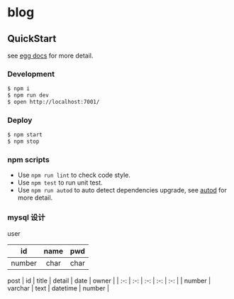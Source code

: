 # blog



## QuickStart

<!-- add docs here for user -->

see [egg docs][egg] for more detail.

### Development

```bash
$ npm i
$ npm run dev
$ open http://localhost:7001/
```

### Deploy

```bash
$ npm start
$ npm stop
```

### npm scripts

- Use `npm run lint` to check code style.
- Use `npm test` to run unit test.
- Use `npm run autod` to auto detect dependencies upgrade, see [autod](https://www.npmjs.com/package/autod) for more detail.

[egg]: https://eggjs.org

### mysql 设计

user

| id | name | pwd |
| :-: | :-: | :-: |
| number | char | char |

post
| id | title | detail | date | owner |
| :-: | :-: | :-: | :-: | :-: |
| number | varchar | text | datetime | number |